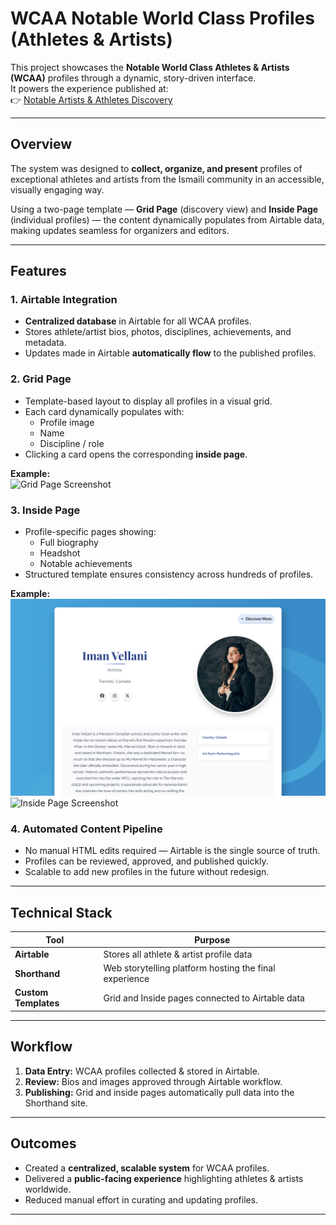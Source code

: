 # WCAA Notable World Class Profiles (Athletes & Artists)

This project showcases the **Notable World Class Athletes & Artists (WCAA)** profiles through a dynamic, story-driven interface.  
It powers the experience published at:  
👉 [Notable Artists & Athletes Discovery](https://theismaili.shorthandstories.com/notable-artists-and-athletes-discovery/)

---

## Overview

The system was designed to **collect, organize, and present** profiles of exceptional athletes and artists from the Ismaili community in an accessible, visually engaging way.  

Using a two-page template — **Grid Page** (discovery view) and **Inside Page** (individual profiles) — the content dynamically populates from Airtable data, making updates seamless for organizers and editors.

---

## Features

### 1. Airtable Integration
- **Centralized database** in Airtable for all WCAA profiles.
- Stores athlete/artist bios, photos, disciplines, achievements, and metadata.
- Updates made in Airtable **automatically flow** to the published profiles.

### 2. Grid Page
- Template-based layout to display all profiles in a visual grid.
- Each card dynamically populates with:
  - Profile image
  - Name
  - Discipline / role
- Clicking a card opens the corresponding **inside page**.

**Example:**  
![Grid Page Screenshot](images/grid.png)

### 3. Inside Page
- Profile-specific pages showing:
  - Full biography
  - Headshot
  - Notable achievements
- Structured template ensures consistency across hundreds of profiles.

**Example:**  
![Inside Page Screenshot](images/inside.png)
![Inside Page Screenshot](images/inside2.png)

### 4. Automated Content Pipeline
- No manual HTML edits required — Airtable is the single source of truth.
- Profiles can be reviewed, approved, and published quickly.
- Scalable to add new profiles in the future without redesign.

---

## Technical Stack
| Tool            | Purpose                                                |
|-----------------|--------------------------------------------------------|
| **Airtable**    | Stores all athlete & artist profile data                |
| **Shorthand**   | Web storytelling platform hosting the final experience |
| **Custom Templates** | Grid and Inside pages connected to Airtable data |

---

## Workflow
1. **Data Entry:** WCAA profiles collected & stored in Airtable.  
2. **Review:** Bios and images approved through Airtable workflow.  
3. **Publishing:** Grid and inside pages automatically pull data into the Shorthand site.  

---

## Outcomes
- Created a **centralized, scalable system** for WCAA profiles.  
- Delivered a **public-facing experience** highlighting athletes & artists worldwide.  
- Reduced manual effort in curating and updating profiles.  

---


